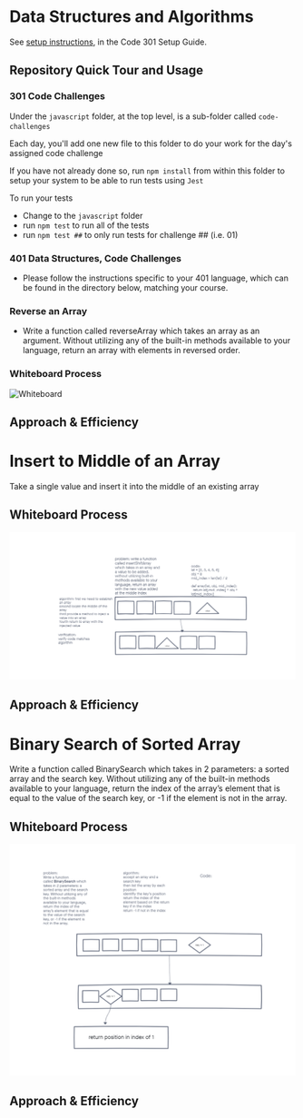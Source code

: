 # Data Structures and Algorithms

See [setup instructions](https://codefellows.github.io/setup-guide/code-301/3-code-challenges), in the Code 301 Setup Guide.

## Repository Quick Tour and Usage

### 301 Code Challenges

Under the `javascript` folder, at the top level, is a sub-folder called `code-challenges`

Each day, you'll add one new file to this folder to do your work for the day's assigned code challenge

If you have not already done so, run `npm install` from within this folder to setup your system to be able to run tests using `Jest`

To run your tests

- Change to the `javascript` folder
- run `npm test` to run all of the tests
- run `npm test ##` to only run tests for challenge ## (i.e. 01)

### 401 Data Structures, Code Challenges

- Please follow the instructions specific to your 401 language, which can be found in the directory below, matching your course.

### Reverse an Array

- Write a function called reverseArray which takes an array as an argument. Without utilizing any of the built-in methods available to your language, return an array with elements in reversed order.

### Whiteboard Process

![Whiteboard](challenge.png)

## Approach & Efficiency
<!-- What approach did you take? Discuss Why. What is the Big O space/time for this approach? -->

# Insert to Middle of an Array
Take a single value and insert it into the middle of an existing array

## Whiteboard Process
![Whiteboard2](challenge2.png)

## Approach & Efficiency
<!-- What approach did you take? Discuss Why. What is the Big O space/time for this approach? -->


# Binary Search of Sorted Array
Write a function called BinarySearch which takes in 2 parameters: a sorted array and the search key. Without utilizing any of the built-in methods available to your language, return the index of the array’s element that is equal to the value of the search key, or -1 if the element is not in the array.

## Whiteboard Process
![whiteboard3](challenge3.png)

## Approach & Efficiency
<!-- What approach did you take? Discuss Why. What is the Big O space/time for this approach? -->
